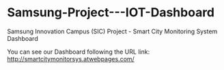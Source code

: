 # Samsung-Project---IOT-Dashboard
Samsung Innovation Campus (SIC) Project - Smart City Monitoring System Dashboard

You can see our Dashboard following the URL link:
http://smartcitymonitorsys.atwebpages.com/
